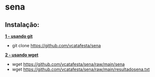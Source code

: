 # sena

## Instalação:

**[1 - usando git]()**
- git clone https://github.com/vcatafesta/sena

**[2 - usando wget]()**
- wget https://github.com/vcatafesta/sena/raw/main/sena
- wget https://github.com/vcatafesta/sena/raw/main/resultadosena.txt
